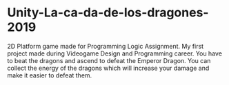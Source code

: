 # Unity-La-ca-da-de-los-dragones-2019
2D Platform game made for Programming Logic Assignment.
My first project made during Videogame Design and Programming career.
You have to beat the dragons and ascend to defeat the Emperor Dragon.
You can collect the energy of the dragons which will increase your damage and make it easier to defeat them.
